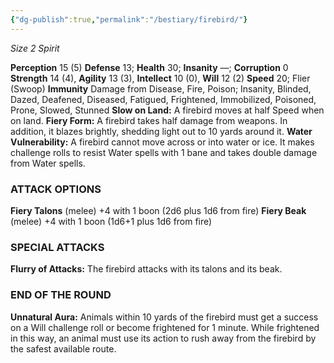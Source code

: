 ```yaml
---
{"dg-publish":true,"permalink":"/bestiary/firebird/"}
---
```


*Size 2 Spirit*

**Perception** 15 (5)
**Defense** 13; **Health** 30; **Insanity** —; **Corruption** 0
**Strength** 14 (4), **Agility** 13 (3), **Intellect** 10 (0), **Will** 12 (2)
**Speed** 20; Flier (Swoop)
**Immunity** Damage from Disease, Fire, Poison; Insanity, Blinded, Dazed, Deafened, Diseased, Fatigued, Frightened, Immobilized, Poisoned, Prone, Slowed, Stunned
**Slow on Land:** A firebird moves at half Speed when on land.
**Fiery Form:** A firebird takes half damage from weapons. In addition, it blazes brightly, shedding light out to 10 yards around it.
**Water Vulnerability:** A firebird cannot move across or into water or ice. It makes challenge rolls to resist Water spells with 1 bane and takes double damage from Water spells.
### ATTACK OPTIONS
**Fiery Talons** (melee) +4 with 1 boon (2d6 plus 1d6 from fire)
**Fiery Beak** (melee) +4 with 1 boon (1d6+1 plus 1d6 from fire)
### SPECIAL ATTACKS
**Flurry of Attacks:** The firebird attacks with its talons and its beak.
### END OF THE ROUND
**Unnatural Aura:** Animals within 10 yards of the firebird must get a success on a Will challenge roll or become frightened for 1 minute. While frightened in this way, an animal must use its action to rush away from the firebird by the safest available route.